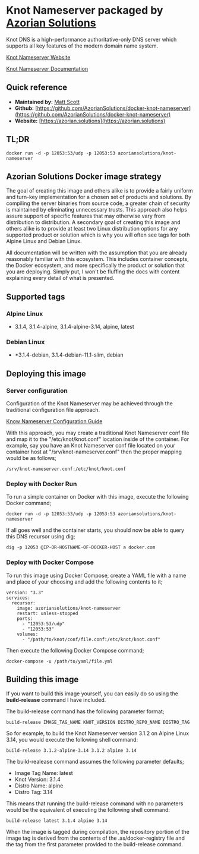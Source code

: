 # Knot Nameserver packaged by [Azorian Solutions](https://azorian.solutions)

Knot DNS is a high-performance authoritative-only DNS server which supports all key features of the modern domain name system.

[Knot Nameserver Website](https://www.knot-dns.cz/)

[Knot Nameserver Documentation](https://www.knot-dns.cz/docs/3.1/html/index.html)

## Quick reference

- **Maintained by:** [Matt Scott](https://github.com/AzorianSolutions)
- **Github:** [https://github.com/AzorianSolutions/docker-knot-nameserver](https://github.com/AzorianSolutions/docker-knot-nameserver)
- **Website:** [https://azorian.solutions](https://azorian.solutions)

## TL;DR

    docker run -d -p 12053:53/udp -p 12053:53 azoriansolutions/knot-nameserver

## Azorian Solutions Docker image strategy

The goal of creating this image and others alike is to provide a fairly uniform and turn-key implementation for a chosen set of products and solutions. By compiling the server binaries from source code, a greater chain of security is maintained by eliminating unnecessary trusts. This approach also helps assure support of specific features that may otherwise vary from distribution to distribution. A secondary goal of creating this image and others alike is to provide at least two Linux distribution options for any supported product or solution which is why you will often see tags for both Alpine Linux and Debian Linux.

All documentation will be written with the assumption that you are already reasonably familiar with this ecosystem. This includes container concepts, the Docker ecosystem, and more specifically the product or solution that you are deploying. Simply put, I won't be fluffing the docs with content explaining every detail of what is presented.

## Supported tags

### Alpine Linux

- 3.1.4, 3.1.4-alpine, 3.1.4-alpine-3.14, alpine, latest

### Debian Linux

- *3.1.4-debian, 3.1.4-debian-11.1-slim, debian

## Deploying this image

### Server configuration

Configuration of the Knot Nameserver may be achieved through the traditional configuration file approach.

[Know Nameserver Configuration Guide](https://www.knot-dns.cz/docs/3.1/html/configuration.html)

With this approach, you may create a traditional Knot Nameserver conf file and map it to the "/etc/knot/knot.conf" location inside of the container. For example, say you have an Knot Nameserver conf file located on your container host at "/srv/knot-nameserver.conf" then the proper mapping would be as follows;

    /srv/knot-nameserver.conf:/etc/knot/knot.conf

### Deploy with Docker Run

To run a simple container on Docker with this image, execute the following Docker command;

    docker run -d -p 12053:53/udp -p 12053:53 azoriansolutions/knot-nameserver

If all goes well and the container starts, you should now be able to query this DNS recursor using dig;

    dig -p 12053 @IP-OR-HOSTNAME-OF-DOCKER-HOST a docker.com

### Deploy with Docker Compose

To run this image using Docker Compose, create a YAML file with a name and place of your choosing and add the following contents to it;

    version: "3.3"
    services:
      recursor:
        image: azoriansolutions/knot-nameserver
        restart: unless-stopped
        ports:
          - "12053:53/udp"
          - "12053:53"
        volumes:
          - "/path/to/knot/conf/file.conf:/etc/knot/knot.conf"

Then execute the following Docker Compose command;

    docker-compose -u /path/to/yaml/file.yml

## Building this image

If you want to build this image yourself, you can easily do so using the **build-release** command I have included.

The build-release command has the following parameter format;

    build-release IMAGE_TAG_NAME KNOT_VERSION DISTRO_REPO_NAME DISTRO_TAG

So for example, to build the Knot Nameserver version 3.1.2 on Alpine Linux 3.14, you would execute the following shell command:

    build-release 3.1.2-alpine-3.14 3.1.2 alpine 3.14

The build-realease command assumes the following parameter defaults;

- Image Tag Name: latest
- Knot Version: 3.1.4
- Distro Name: alpine
- Distro Tag: 3.14

This means that running the build-release command with no parameters would be the equivalent of executing the following shell command:

    build-release latest 3.1.4 alpine 3.14

When the image is tagged during compilation, the repository portion of the image tag is derived from the contents of the .as/docker-registry file and the tag from the first parameter provided to the build-release command.

